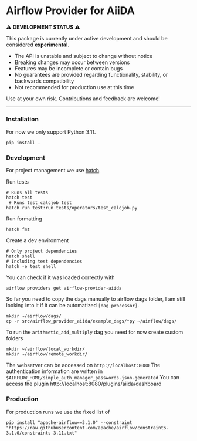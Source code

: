 # Airflow Provider for AiiDA

⚠️ **DEVELOPMENT STATUS** ⚠️

This package is currently under active development and should be considered **experimental**.

- The API is unstable and subject to change without notice
- Breaking changes may occur between versions
- Features may be incomplete or contain bugs
- No guarantees are provided regarding functionality, stability, or backwards compatibility
- Not recommended for production use at this time

Use at your own risk. Contributions and feedback are welcome!

---

### Installation

For now we only support Python 3.11.

```bash
pip install .
```

### Development

For project management we use [hatch](https://hatch.pypa.io/latest/install/).

Run tests
```shell
# Runs all tests
hatch test
 # Runs test_calcjob test
hatch run test:run tests/operators/test_calcjob.py
```

Run formatting
```shell
hatch fmt
```
Create a dev environment
```shell
# Only project dependencies
hatch shell
# Including test dependencies
hatch -e test shell
```

You can check if it was loaded correctly with
```
airflow providers get airflow-provider-aiida
```
So far you need to copy the dags manually to airflow dags folder, I am still looking into it if it can be automatized `[dag_processor]`.
```
mkdir ~/airflow/dags/
cp -r src/airflow_provider_aiida/example_dags/*py ~/airflow/dags/
```
To run the `arithmetic_add_multiply` dag you need for now create custom folders
```
mkdir ~/airflow/local_workdir/
mkdir ~/airflow/remote_workdir/
```

The webserver can be accessed on `http://localhost:8080`
The authentication information are written in `$AIRFLOW_HOME/simple_auth_manager_passwords.json.generated`
You can access the plugin http://localhost:8080/plugins/aiida/dashboard


### Production

For production runs we use the fixed list of
```
pip install "apache-airflow==3.1.0" --constraint "https://raw.githubusercontent.com/apache/airflow/constraints-3.1.0/constraints-3.11.txt"
```
